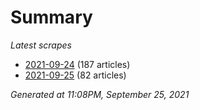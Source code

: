 # Summary
*Latest scrapes*
* [2021-09-24](https://github.com/nuuuwan/news_lk/blob/data/news_lk.2021-09-24.json) (187 articles)
* [2021-09-25](https://github.com/nuuuwan/news_lk/blob/data/news_lk.2021-09-25.json) (82 articles)

*Generated at 11:08PM, September 25, 2021*